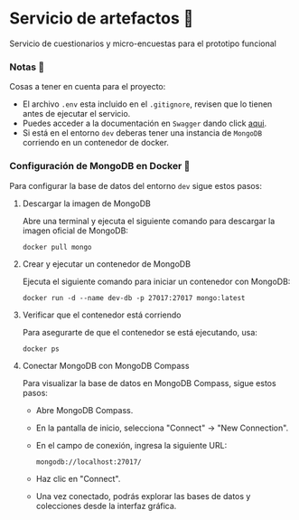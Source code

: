 # Servicio de artefactos 🧠
Servicio de cuestionarios y micro-encuestas para el prototipo funcional

### Notas 📝
Cosas a tener en cuenta para el proyecto:

* El archivo ``.env`` esta incluido en el ``.gitignore``, revisen que lo tienen antes de ejecutar el servicio. 
* Puedes acceder a la documentación en ``Swagger`` dando click [aqui](http://localhost:8080/swagger-ui/index.html).
* Si está en el entorno ``dev`` deberas tener una instancia de ``MongoDB`` corriendo en un contenedor de docker.

### Configuración de MongoDB en Docker 🐳
Para configurar la base de datos del entorno ``dev`` sigue estos pasos:

1. Descargar la imagen de MongoDB

    Abre una terminal y ejecuta el siguiente comando para descargar la imagen oficial de MongoDB:  

    ```
    docker pull mongo
    ```

2. Crear y ejecutar un contenedor de MongoDB

    Ejecuta el siguiente comando para iniciar un contenedor con MongoDB:

    ``` 
    docker run -d --name dev-db -p 27017:27017 mongo:latest
    ```

3. Verificar que el contenedor está corriendo
    
    Para asegurarte de que el contenedor se está ejecutando, usa:

    ``` 
    docker ps
    ```

4. Conectar MongoDB con MongoDB Compass

    Para visualizar la base de datos en MongoDB Compass, sigue estos pasos:

    - Abre MongoDB Compass.
    - En la pantalla de inicio, selecciona "Connect" → "New Connection".
    - En el campo de conexión, ingresa la siguiente URL:

        ```
        mongodb://localhost:27017/
        ```
    
    - Haz clic en "Connect".
    - Una vez conectado, podrás explorar las bases de datos y colecciones desde la interfaz gráfica.
    
